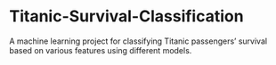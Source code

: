 # Titanic-Survival-Classification
A machine learning project for classifying Titanic passengers’ survival based on various features using different models.
